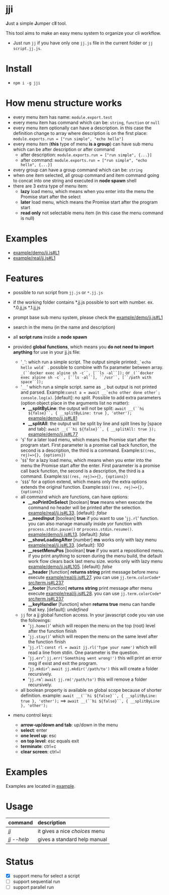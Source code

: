 # jji

**J**ust a simple **J**umper cl**I** tool.

This tool aims to make an easy menu system to organize your cli workflow.
* Just run `jj` if you have only one `jj.js` file in the current folder or `jj script.jj.js`.

# Install 
* ```npm i -g jji```

# How menu structure works
* every menu item has name: `module.export.test`
* every menu item has command which can be: `string`, `function` or `null`
* every menu item optionally can have a description. in this case the definition change to array where description is on the first place: `module.exports.run = ["run simple", "echo hello"]`
* every menu item (**this** type of menu **is a group**) can have sub menu which can be after description or after command
  * after description: `module.exports.run = ["run simple", {...}]`
  * after command: `module.exports.run = ["run simple", "echo hello", {...}]`
* every group can have a group command which can be: `string`
* when one item selected, all group command and item command going to concat into one string and executed in **node spawn** shell
* there are 3 extra type of menu item:
  * **lazy** load menu, which means when you enter into the menu the Promise start after the select
  * **later** load menu, which means the Promise start after the program start
  * **read only** not selectable menu item (in this case the menu command is null)

# Examples
* [example/demo/jj.js#L1](example/demo/jj.js#L1)
* [example/real/jj.js#L1](example/real/jj.js#L1)

# Features
* possible to run script from `jj.js` or `*.jj.js`
* if the working folder contains *.jj.js possible to sort with number. ex. *.0.jj,js *.1.jj,js
* prompt base sub menu system, please check the [example/demo/jj.js#L1](example/demo/jj.js#L1)
* search in the menu (in the name and description)
* all **script runs** inside a **node spawn**
* provided **global functions**, which means you **do not need to import anything** for use in your jj.js file:
  * '`_`': which run a simple script. The output simple printed:``_`echo hello wold` ``. possible to combine with fix parameter between array. `_(``docker exec alpine sh -c``, [``ls -al``]);` or `_(``docker exec alpine sh -c``, [``ls -al``], ``/usr``, [``/path with space``]);`
  * '`__`' which run a simple script. same as `_`, but output is not printed and parsed. Example:`` const a = await __`echo other done other`; console.log(a) ``. [default]: *no split*. Possible to add extra parameters (option object place in the arguments list no matter):
    * **__splitByLine**: the output will not be split: `await __(``hi ${false}``, { __splitByLine: true }, 'other');` [example/demo/jj.js#L81](example/demo/jj.js#L81)
    * **__splitAll**: the output will be split by line and split lines by [space and tab]: `await __(``hi ${false}``, { __splitAll: true });` [example/demo/jj.js#L77](example/demo/jj.js#L77)
  * '`$`' for a later load menu, which means the Promise start after the program start. First parameter is a promise call back function, the second is  a description, the third is a command. Example:`$((res, rej)=>{}, {options})`
  * '`$$`' for a lazy load menu, which means when you enter into the menu the Promise start after the enter. First parameter is a promise call back function, the second is  a description, the third is a command. Example:`$$((res, rej)=>{}, {options})`
  * '`$$$`' for a option extend, which means only the extra options extends the original function. Example:`$$$((res, rej)=>{}, {options})`
  * all command which are functions, can have options:
    * **__noPrintOnSelect** [boolean] **true** means when execute the command no header will be printed after the selection. [example/real/jj.js#L33](example/real/jj.js#L33). [default]: *false*
    * **__needInput** [boolean] **true** if you want to use '`jj.rl`' function. you can also manage manually inside yor function with `process.stdin.pause()` or `process.stdin.resume()`.  [example/demo/jj.js#L13](example/demo/jj.js#L13). [default]: *false*
    * **__showLoadingAfter** [number] **ms** works only with lazy menu [example/real/jj.js#L33](example/real/jj.js#L33). [default]: *100*
    * **__resetMenuPos** [boolean] **true** if you want a repositioned menu. if you print anything to screen during the menu build, the default work flow clears back last menu size. works only with lazy menu [example/demo/jj.js#L105](example/demo/jj.js#L105). [default]: *false*
    * **__header** [function] **returns string** print message before menu execute [example/real/jj.js#L27](example/real/jj.js#L27). you can use `jj.term.colorCode*` [src/term.js#L237](src/term.js#L237)
    * **__footer** [function] **returns string** print message after menu execute [example/real/jj.js#L28](example/real/jj.js#L28). you can use `jj.term.colorCode*` [src/term.js#L237](src/term.js#L237)
    * **__keyHandler** [function] when **returns true** menu can handle that key. [default]: *undefined*
  * `jj` for a jj global function access. In your javascript code you van use the followings:
    * '`jj.home()`' which will reopen the menu on the top (root) level after the function finish
    * '`jj.stay()`' which will reopen the menu on the same level after the function finish
    * '`jj.rl`': `const rl = await jj.rl('Type your name')` which will read a line from stdin. One parameter is the question.
    * '`jj.err`': `jj.err('Something went wrong!')` this will print an error msg if exist and exit the program.
    * '`jj.mkdir`': `await jj.mkdir('/path/to')` this will create a folder recursively.
    * '`jj.rm`': `await jj.rm('/path/to')` this will remove a folder recursively.
  * all boolean property is available on global scope because of shorter definition. example: `await __(``hi ${false}``, { __splitByLine: true }, 'other');` ==> `await __(``hi ${false}``, { __splitByLine }, 'other');`

* menu control keys:
  * **arrow-up/down and tab**: up/down in the menu
  * **select**: enter
  * **one level up**: esc
  * **on top level**: esc equals exit
  * **terminate**: ctrl+c
  * **clear screen**: ctrl+l

# Examples

Examples are located in [example](example/demo/jj.js).

# Usage

| command        | description|
| ------------- |:-------------|
| *jj* | it gives a nice *choices* menu |
| *jj --help* | gives a standard help manual|


# Status

* [x] support menu for select a script
* [ ] support sequential run
* [ ] support parallel run
